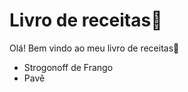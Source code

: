 # Livro de receitas:man:

Olá! Bem vindo ao meu livro de receitas:wave:

- Strogonoff de Frango
- Pavê
